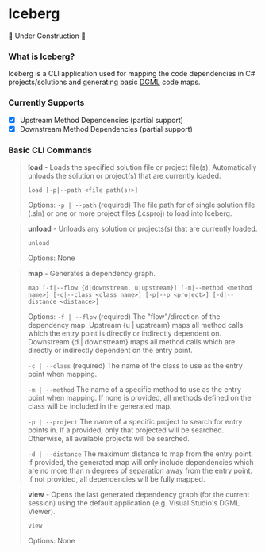 Iceberg
==
🚧 Under Construction 🚧

### What is Iceberg?

Iceberg is a CLI application used for mapping the code dependencies in C# projects/solutions and generating basic [DGML](https://docs.microsoft.com/en-us/visualstudio/modeling/directed-graph-markup-language-dgml-reference?view=vs-2022) code maps.

### Currently Supports

- [x] Upstream Method Dependencies (partial support)
- [x] Downstream Method Dependencies (partial support)

### Basic CLI Commands

>
> **load** - Loads the specified solution file or project file(s). Automatically unloads the solution or project(s) that are currently loaded.
> 
> `load [-p|--path <file path(s)>]`
> 
> Options:
> `-p | --path` (required) The file path for of single solution file (.sln) or one or more project files (.csproj) to load into Iceberg.

> 
> **unload** - Unloads any solution or projects(s) that are currently loaded.
> 
> `unload`
> 
> Options: None

>
> **map** - Generates a dependency graph.
> 
> `map [-f|--flow {d|downstream, u|upstream}] [-m|--method <method name>] [-c|--class <class name>] [-p|--p <project>] [-d|--distance <distance>]`
> 
> Options:
> `-f | --flow` (required) The "flow"/direction of the dependency map. Upstream {u | upstream} maps all method calls which the entry point is directly or indirectly dependent on. Downstream {d | downstream} maps all method calls which are directly or indirectly dependent on the entry point.
> 
> `-c | --class` (required) The name of the class to use as the entry point when mapping.
>
> `-m | --method` The name of a specific method to use as the entry point when mapping. If none is provided, all methods defined on the class will be included in the generated map.
> 
> `-p | --project` The name of a specific project to search for entry points in. If a provided, only that projected will be searched. Otherwise, all available projects will be searched.
> 
> `-d | --distance` The maximum distance to map from the entry point. If provided, the generated map will only include dependencies which are no more than n degrees of separation away from the entry point. If not provided, all dependencies will be fully mapped.

>
> **view** - Opens the last generated dependency graph (for the current session) using the default application (e.g. Visual Studio's DGML Viewer).
> 
> `view`
>
> Options: None
